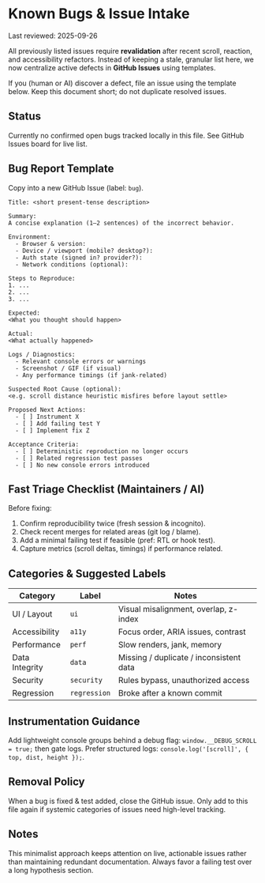 # Known Bugs & Issue Intake

Last reviewed: 2025-09-26

All previously listed issues require **revalidation** after recent scroll, reaction, and accessibility refactors. Instead of keeping a stale, granular list here, we now centralize active defects in **GitHub Issues** using templates.

If you (human or AI) discover a defect, file an issue using the template below. Keep this document short; do not duplicate resolved issues.

## Status
Currently no confirmed open bugs tracked locally in this file. See GitHub Issues board for live list.

## Bug Report Template
Copy into a new GitHub Issue (label: `bug`).
```
Title: <short present-tense description>

Summary:
A concise explanation (1–2 sentences) of the incorrect behavior.

Environment:
  - Browser & version:
  - Device / viewport (mobile? desktop?):
  - Auth state (signed in? provider?):
  - Network conditions (optional):

Steps to Reproduce:
1. ...
2. ...
3. ...

Expected:
<What you thought should happen>

Actual:
<What actually happened>

Logs / Diagnostics:
  - Relevant console errors or warnings
  - Screenshot / GIF (if visual)
  - Any performance timings (if jank-related)

Suspected Root Cause (optional):
<e.g. scroll distance heuristic misfires before layout settle>

Proposed Next Actions:
  - [ ] Instrument X
  - [ ] Add failing test Y
  - [ ] Implement fix Z

Acceptance Criteria:
  - [ ] Deterministic reproduction no longer occurs
  - [ ] Related regression test passes
  - [ ] No new console errors introduced
```

## Fast Triage Checklist (Maintainers / AI)
Before fixing:
1. Confirm reproducibility twice (fresh session & incognito).
2. Check recent merges for related areas (git log / blame).
3. Add a minimal failing test if feasible (pref: RTL or hook test).
4. Capture metrics (scroll deltas, timings) if performance related.

## Categories & Suggested Labels
| Category | Label | Notes |
|----------|-------|-------|
| UI / Layout | `ui` | Visual misalignment, overlap, z-index |
| Accessibility | `a11y` | Focus order, ARIA issues, contrast |
| Performance | `perf` | Slow renders, jank, memory |
| Data Integrity | `data` | Missing / duplicate / inconsistent data |
| Security | `security` | Rules bypass, unauthorized access |
| Regression | `regression` | Broke after a known commit |

## Instrumentation Guidance
Add lightweight console groups behind a debug flag: `window.__DEBUG_SCROLL = true;` then gate logs.
Prefer structured logs: `console.log('[scroll]', { top, dist, height });`.

## Removal Policy
When a bug is fixed & test added, close the GitHub issue. Only add to this file again if systemic categories of issues need high-level tracking.

## Notes
This minimalist approach keeps attention on live, actionable issues rather than maintaining redundant documentation. Always favor a failing test over a long hypothesis section.
